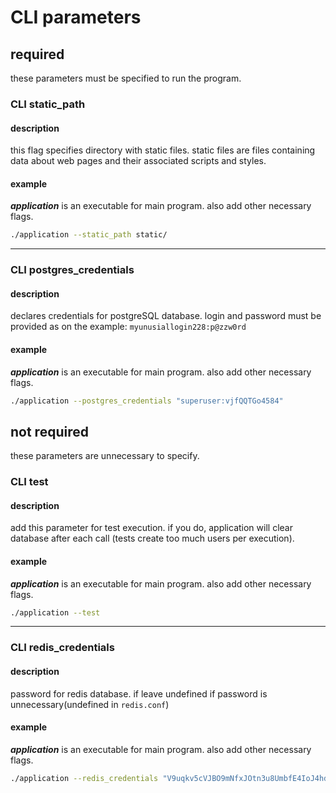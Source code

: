# CLI parameters
## required
these parameters must be specified to run the program.

### CLI static_path
#### **description**
this flag specifies directory with static files. static files are files containing data about web pages and their associated scripts and styles.

#### **example**
***application*** is an executable for main program. also add other necessary flags.
```bash
./application --static_path static/
```

---
### CLI postgres_credentials
#### **description**
declares credentials for postgreSQL database. login and password must be provided as on the example: `myunusiallogin228:p@zzw0rd`
#### **example**
***application*** is an executable for main program. also add other necessary flags.
```bash
./application --postgres_credentials "superuser:vjfQQTGo4584"
```

## not required
these parameters are unnecessary to specify.

### CLI test
#### **description**
add this parameter for test execution. if you do, application will clear database after each call (tests create too much users per execution). 
#### **example**
***application*** is an executable for main program. also add other necessary flags.
```bash
./application --test
```

---
### CLI redis_credentials
#### **description**
password for redis database. if leave undefined if password is unnecessary(undefined in `redis.conf`)
#### **example**
***application*** is an executable for main program. also add other necessary flags.
```bash
./application --redis_credentials "V9uqkv5cVJBO9mNfxJOtn3u8UmbfE4IoJ4hde1dn0JJsmih38F"
```
